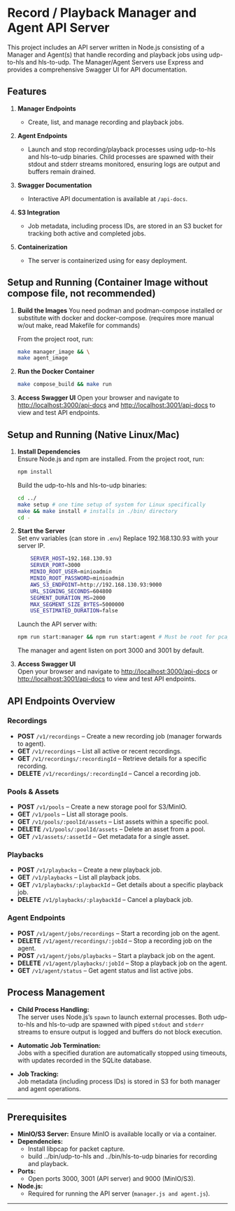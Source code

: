 # Record / Playback Manager and Agent API Server

This project includes an API server written in Node.js consisting of a Manager and Agent(s) that handle recording and playback jobs using udp-to-hls and hls-to-udp. The Manager/Agent Servers use Express and provides a comprehensive Swagger UI for API documentation.

## Features

1. **Manager Endpoints**  
	- Create, list, and manage recording and playback jobs.

2. **Agent Endpoints**  
	- Launch and stop recording/playback processes using udp-to-hls and hls-to-udp binaries. Child processes are spawned with their stdout and stderr streams monitored, ensuring logs are output and buffers remain drained.

3. **Swagger Documentation**  
	- Interactive API documentation is available at `/api-docs`.

4. **S3 Integration**  
	- Job metadata, including process IDs, are stored in an S3 bucket for tracking both active and completed jobs.

5. **Containerization**  
	- The server is containerized using for easy deployment.

## Setup and Running (Container Image without compose file, not recommended)

1. **Build the Images**
	You need podman and podman-compose installed or substitute with docker and docker-compose. (requires more manual w/out make, read Makefile for commands)

	From the project root, run:
	```bash
	make manager_image && \
	make agent_image
	```

2. **Run the Docker Container**  
	```bash
	make compose_build && make run
	```

3. **Access Swagger UI**
	Open your browser and navigate to [http://localhost:3000/api-docs](http://localhost:3000/api-docs) and [http://localhost:3001/api-docs](http://localhost:3001/api-docs) to view and test API endpoints.

## Setup and Running (Native Linux/Mac)

1. **Install Dependencies**  
	Ensure Node.js and npm are installed. From the project root, run:
	```bash
	npm install
	```
	Build the udp-to-hls and hls-to-udp binaries:
	```bash
	cd ../
	make setup # one time setup of system for Linux specifically
	make && make install # installs in ./bin/ directory
	cd -
	```

2. **Start the Server**  
	Set env variables (can store in `.env`) Replace 192.168.130.93 with your server IP.
	```bash
		SERVER_HOST=192.168.130.93
		SERVER_PORT=3000
		MINIO_ROOT_USER=minioadmin
		MINIO_ROOT_PASSWORD=minioadmin
		AWS_S3_ENDPOINT=http://192.168.130.93:9000
		URL_SIGNING_SECONDS=604800
		SEGMENT_DURATION_MS=2000
		MAX_SEGMENT_SIZE_BYTES=5000000
		USE_ESTIMATED_DURATION=false
	```
	Launch the API server with:
	```bash
	npm run start:manager && npm run start:agent # Must be root for pcap capture (Linux/Mac) permissions
	```
	The manager and agent listen on port 3000 and 3001 by default.

3. **Access Swagger UI**  
	Open your browser and navigate to [http://localhost:3000/api-docs](http://localhost:3000/api-docs) or [http://localhost:3001/api-docs](http://localhost:3001/api-docs) to view and test API endpoints.

## API Endpoints Overview

### Recordings
- **POST** `/v1/recordings` – Create a new recording job (manager forwards to agent).
- **GET** `/v1/recordings` – List all active or recent recordings.
- **GET** `/v1/recordings/:recordingId` – Retrieve details for a specific recording.
- **DELETE** `/v1/recordings/:recordingId` – Cancel a recording job.

### Pools & Assets
- **POST** `/v1/pools` – Create a new storage pool for S3/MinIO.
- **GET** `/v1/pools` – List all storage pools.
- **GET** `/v1/pools/:poolId/assets` – List assets within a specific pool.
- **DELETE** `/v1/pools/:poolId/assets` – Delete an asset from a pool.
- **GET** `/v1/assets/:assetId` – Get metadata for a single asset.

### Playbacks
- **POST** `/v1/playbacks` – Create a new playback job.
- **GET** `/v1/playbacks` – List all playback jobs.
- **GET** `/v1/playbacks/:playbackId` – Get details about a specific playback job.
- **DELETE** `/v1/playbacks/:playbackId` – Cancel a playback job.

### Agent Endpoints
- **POST** `/v1/agent/jobs/recordings` – Start a recording job on the agent.
- **DELETE** `/v1/agent/recordings/:jobId` – Stop a recording job on the agent.
- **POST** `/v1/agent/jobs/playbacks` – Start a playback job on the agent.
- **DELETE** `/v1/agent/playbacks/:jobId` – Stop a playback job on the agent.
- **GET** `/v1/agent/status` – Get agent status and list active jobs.

## Process Management

- **Child Process Handling:**  
  The server uses Node.js’s `spawn` to launch external processes. Both udp-to-hls and hls-to-udp are spawned with piped `stdout` and `stderr` streams to ensure output is logged and buffers do not block execution.

- **Automatic Job Termination:**  
  Jobs with a specified duration are automatically stopped using timeouts, with updates recorded in the SQLite database.

- **Job Tracking:**  
  Job metadata (including process IDs) is stored in S3 for both manager and agent operations.

---

## Prerequisites

- **MinIO/S3 Server:** Ensure MinIO is available locally or via a container.
- **Dependencies:**  
  - Install libpcap for packet capture.
  - build ../bin/udp-to-hls and ../bin/hls-to-udp binaries for recording and playback.
- **Ports:**  
  - Open ports 3000, 3001 (API server) and 9000 (MinIO/S3).
- **Node.js:**  
  - Required for running the API server (`manager.js and agent.js`).

---
